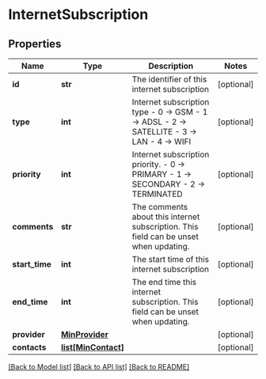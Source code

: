 # InternetSubscription

## Properties
Name | Type | Description | Notes
------------ | ------------- | ------------- | -------------
**id** | **str** | The identifier of this internet subscription | [optional] 
**type** | **int** | Internet subscription type - 0 -&gt; GSM - 1 -&gt; ADSL - 2 -&gt; SATELLITE - 3 -&gt; LAN - 4 -&gt; WIFI  | [optional] 
**priority** | **int** | Internet subscription priority. - 0 -&gt; PRIMARY - 1 -&gt; SECONDARY - 2 -&gt; TERMINATED  | [optional] 
**comments** | **str** | The comments about this internet subscription. This field can be unset when updating. | [optional] 
**start_time** | **int** | The start time of this internet subscription | [optional] 
**end_time** | **int** | The end time this internet subscription. This field can be unset when updating. | [optional] 
**provider** | [**MinProvider**](MinProvider.md) |  | [optional] 
**contacts** | [**list[MinContact]**](MinContact.md) |  | [optional] 

[[Back to Model list]](../README.md#documentation-for-models) [[Back to API list]](../README.md#documentation-for-api-endpoints) [[Back to README]](../README.md)

